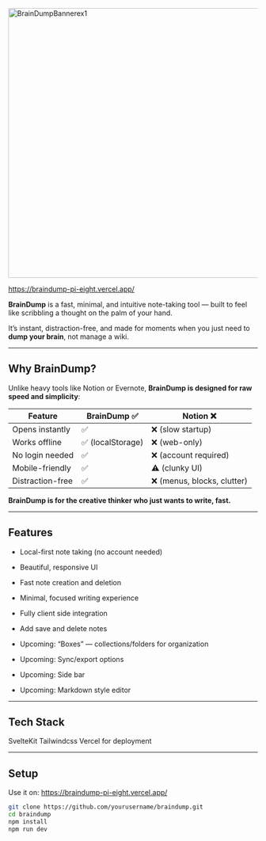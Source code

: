 
 <img width="2618" height="545" alt="BrainDumpBannerex1" src="https://github.com/user-attachments/assets/515c8237-3afa-4e80-b3ca-ea2fd3c8cbf2" />

https://braindump-pi-eight.vercel.app/

**BrainDump** is a fast, minimal, and intuitive note-taking tool — built to feel like scribbling a thought on the palm of your hand.

It’s instant, distraction-free, and made for moments when you just need to **dump your brain**, not manage a wiki.

---

## Why BrainDump?

Unlike heavy tools like Notion or Evernote, **BrainDump is designed for raw speed and simplicity**:

| Feature            | BrainDump ✅ | Notion ❌ |
|--------------------|--------------|-----------|
| Opens instantly    | ✅            | ❌ (slow startup) |
| Works offline      | ✅ (localStorage) | ❌ (web-only) |
| No login needed    | ✅            | ❌ (account required) |
| Mobile-friendly    | ✅            | ⚠️ (clunky UI) |
| Distraction-free   | ✅            | ❌ (menus, blocks, clutter) |

**BrainDump is for the creative thinker who just wants to write, fast.**

---

## Features

- Local-first note taking (no account needed)
- Beautiful, responsive UI
- Fast note creation and deletion
- Minimal, focused writing experience
- Fully client side integration
- Add save and delete notes
  
- Upcoming: “Boxes” — collections/folders for organization
- Upcoming: Sync/export options
- Upcoming: Side bar
- Upcoming: Markdown style editor

---


## Tech Stack
SvelteKit
Tailwindcss
Vercel for deployment

---

## Setup

Use it on: https://braindump-pi-eight.vercel.app/

```bash
git clone https://github.com/yourusername/braindump.git
cd braindump
npm install
npm run dev



